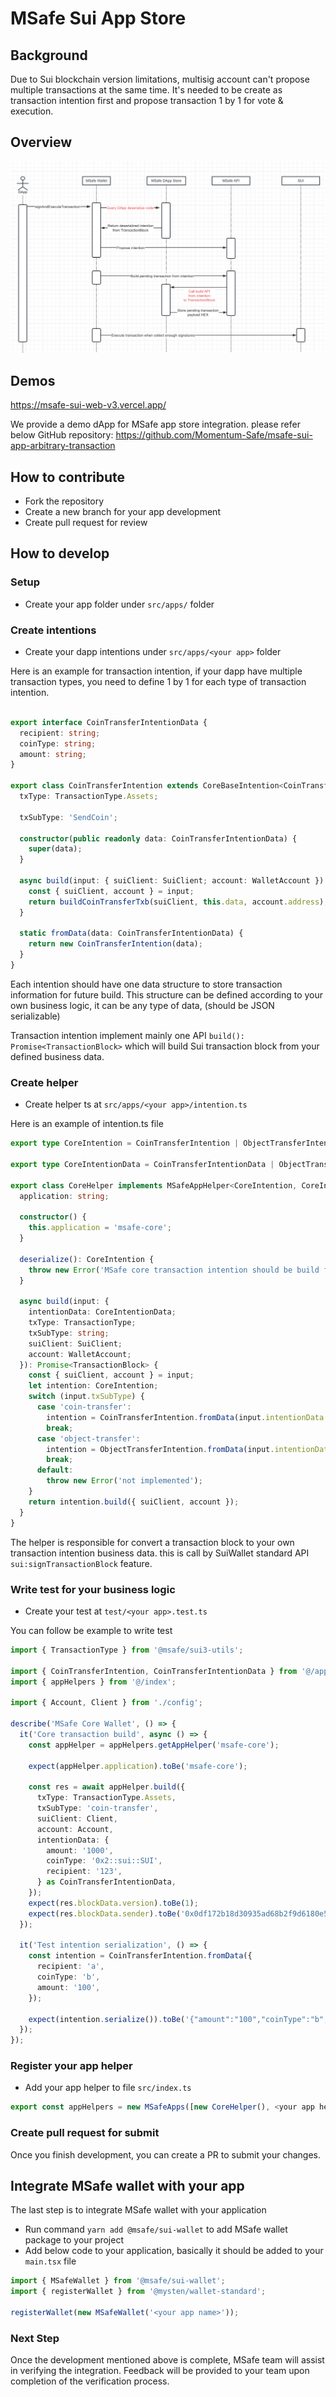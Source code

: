 # MSafe Sui App Store

## Background

Due to Sui blockchain version limitations, multisig account can't propose multiple transactions at the same time. It's needed to be create as transaction intention first and propose transaction 1 by 1 for vote & execution.

## Overview

![Overview](./diagram.png)

## Demos

https://msafe-sui-web-v3.vercel.app/

We provide a demo dApp for MSafe app store integration. please refer below GitHub repository: https://github.com/Momentum-Safe/msafe-sui-app-arbitrary-transaction

## How to contribute

- Fork the repository
- Create a new branch for your app development
- Create pull request for review

## How to develop

### Setup

- Create your app folder under `src/apps/` folder

### Create intentions

- Create your dapp intentions under `src/apps/<your app>` folder

Here is an example for transaction intention, if your dapp have multiple transaction types, you need to define 1 by 1 for each type of transaction intention.

```typescript

export interface CoinTransferIntentionData {
  recipient: string;
  coinType: string;
  amount: string;
}

export class CoinTransferIntention extends CoreBaseIntention<CoinTransferIntentionData> {
  txType: TransactionType.Assets;

  txSubType: 'SendCoin';

  constructor(public readonly data: CoinTransferIntentionData) {
    super(data);
  }

  async build(input: { suiClient: SuiClient; account: WalletAccount }): Promise<TransactionBlock> {
    const { suiClient, account } = input;
    return buildCoinTransferTxb(suiClient, this.data, account.address);
  }

  static fromData(data: CoinTransferIntentionData) {
    return new CoinTransferIntention(data);
  }
}
```

Each intention should have one data structure to store transaction information for future build.
This structure can be defined according to your own business logic, it can be any type of data, (should be JSON serializable)

Transaction intention implement mainly one API `build(): Promise<TransactionBlock>` which will build Sui transaction block from your defined business data.

### Create helper

- Create helper ts at `src/apps/<your app>/intention.ts`

Here is an example of intention.ts file

```typescript
export type CoreIntention = CoinTransferIntention | ObjectTransferIntention;

export type CoreIntentionData = CoinTransferIntentionData | ObjectTransferIntentionData;

export class CoreHelper implements MSafeAppHelper<CoreIntention, CoreIntentionData> {
  application: string;

  constructor() {
    this.application = 'msafe-core';
  }

  deserialize(): CoreIntention {
    throw new Error('MSafe core transaction intention should be build from API');
  }

  async build(input: {
    intentionData: CoreIntentionData;
    txType: TransactionType;
    txSubType: string;
    suiClient: SuiClient;
    account: WalletAccount;
  }): Promise<TransactionBlock> {
    const { suiClient, account } = input;
    let intention: CoreIntention;
    switch (input.txSubType) {
      case 'coin-transfer':
        intention = CoinTransferIntention.fromData(input.intentionData as CoinTransferIntentionData);
        break;
      case 'object-transfer':
        intention = ObjectTransferIntention.fromData(input.intentionData as ObjectTransferIntentionData);
        break;
      default:
        throw new Error('not implemented');
    }
    return intention.build({ suiClient, account });
  }
}
```

The helper is responsible for convert a transaction block to your own transaction intention business data. this is call by SuiWallet standard API `sui:signTransactionBlock` feature.

### Write test for your business logic

- Create your test at `test/<your app>.test.ts`

You can follow be example to write test

```typescript
import { TransactionType } from '@msafe/sui3-utils';

import { CoinTransferIntention, CoinTransferIntentionData } from '@/apps/msafe-core/coin-transfer';
import { appHelpers } from '@/index';

import { Account, Client } from './config';

describe('MSafe Core Wallet', () => {
  it('Core transaction build', async () => {
    const appHelper = appHelpers.getAppHelper('msafe-core');

    expect(appHelper.application).toBe('msafe-core');

    const res = await appHelper.build({
      txType: TransactionType.Assets,
      txSubType: 'coin-transfer',
      suiClient: Client,
      account: Account,
      intentionData: {
        amount: '1000',
        coinType: '0x2::sui::SUI',
        recipient: '123',
      } as CoinTransferIntentionData,
    });
    expect(res.blockData.version).toBe(1);
    expect(res.blockData.sender).toBe('0x0df172b18d30935ad68b2f9d6180e5adcf8edfd7df874852817002e6eccada66');
  });

  it('Test intention serialization', () => {
    const intention = CoinTransferIntention.fromData({
      recipient: 'a',
      coinType: 'b',
      amount: '100',
    });

    expect(intention.serialize()).toBe('{"amount":"100","coinType":"b","recipient":"a"}');
  });
});
```

### Register your app helper

- Add your app helper to file `src/index.ts`

```typescript
export const appHelpers = new MSafeApps([new CoreHelper(), <your app helper instance here>]);
```

### Create pull request for submit

Once you finish development, you can create a PR to submit your changes.

## Integrate MSafe wallet with your app

The last step is to integrate MSafe wallet with your application

- Run command `yarn add @msafe/sui-wallet` to add MSafe wallet package to your project
- Add below code to your application, basically it should be added to your `main.tsx` file

```typescript
import { MSafeWallet } from '@msafe/sui-wallet';
import { registerWallet } from '@mysten/wallet-standard';

registerWallet(new MSafeWallet('<your app name>'));
```

### Next Step

Once the development mentioned above is complete, MSafe team will assist in verifying the integration. Feedback will be provided to your team upon completion of the verification process.
